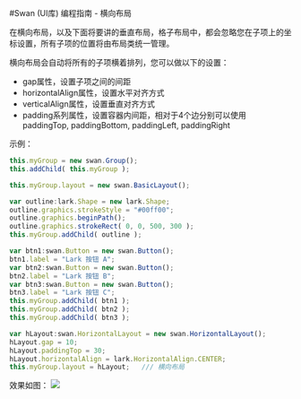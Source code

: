 #Swan (UI库) 编程指南 - 横向布局 

在横向布局，以及下面将要讲的垂直布局，格子布局中，都会忽略您在子项上的坐标设置，所有子项的位置将由布局类统一管理。

横向布局会自动将所有的子项横着排列，您可以做以下的设置：
* gap属性，设置子项之间的间距
* horizontalAlign属性，设置水平对齐方式
* verticalAlign属性，设置垂直对齐方式
* padding系列属性，设置容器内间距，相对于4个边分别可以使用 paddingTop, paddingBottom, paddingLeft, paddingRight

示例：    
``` TypeScript   
this.myGroup = new swan.Group();
this.addChild( this.myGroup );

this.myGroup.layout = new swan.BasicLayout();

var outline:lark.Shape = new lark.Shape;
outline.graphics.strokeStyle = "#00ff00";
outline.graphics.beginPath();
outline.graphics.strokeRect( 0, 0, 500, 300 );
this.myGroup.addChild( outline );

var btn1:swan.Button = new swan.Button();
btn1.label = "Lark 按钮 A";
var btn2:swan.Button = new swan.Button();
btn2.label = "Lark 按钮 B";
var btn3:swan.Button = new swan.Button();
btn3.label = "Lark 按钮 C";
this.myGroup.addChild( btn1 );
this.myGroup.addChild( btn2 );
this.myGroup.addChild( btn3 );

var hLayout:swan.HorizontalLayout = new swan.HorizontalLayout();
hLayout.gap = 10;
hLayout.paddingTop = 30;
hLayout.horizontalAlign = lark.HorizontalAlign.CENTER;
this.myGroup.layout = hLayout;   /// 横向布局
```              
效果如图：
![][6-2-layout-HLayout]     


[6-2-layout-HLayout]: image/6/6-2-layout-HLayout.jpg

